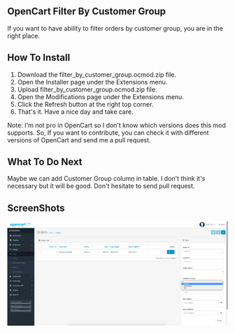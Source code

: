 ## OpenCart Filter By Customer Group
If you want to have ability to filter orders by customer group, you are in the right place.

## How To Install
1. Download the filter_by_customer_group.ocmod.zip
file.
2. Open the Installer page under the Extensions menu.
3. Upload filter_by_customer_group.ocmod.zip file.
4. Open the Modifications page under the Extensions menu.
5. Click the Refresh button at the right top corner.
6. That's it. Have a nice day and take care.

Note: I'm not pro in OpenCart so I don't know which versions does this mod supports. So, If you want to contribute, you can check it with different versions of OpenCart and send me a pull request.

## What To Do Next
Maybe we can add Customer Group column in table. I don't think it's necessary but it will be good.
Don't hesitate to send pull request.

## ScreenShots
![ScreenShot 1](screenshots/1.png)